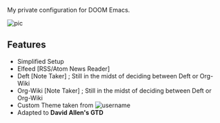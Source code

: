 My private configuration for DOOM Emacs.

![pic](https://i.imgur.com/8LmnSUN.png)

## Features

- Simplified Setup
- Elfeed [RSS/Atom News Reader]
- Deft [Note Taker] ; Still in the midst of deciding between Deft or Org-Wiki
- Org-Wiki [Note Taker] ; Still in the midst of deciding between Deft or Org-Wiki
- Custom Theme taken from ![username](link)
- Adapted to **David Allen's GTD**
